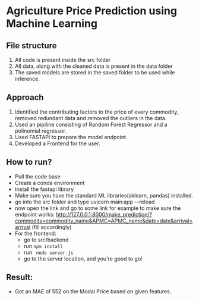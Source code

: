 # Agriculture Price Prediction using Machine Learning


## File structure

1. All code is present inside the src folder
2. All data, along with the cleaned data is present in the data folder
3. The saved models are stored in the saved folder to be used while inference.


## Approach

1. Identified the contributing factors to the price of every commodity, removed redundant data and removed the outliers in the data.
2. Used an pipiline consisting of Random Forest Regressor and a polinomial regressor.
3. Used FASTAPI to prepare the model endpoint.
4. Developed a Frontend for the user.

## How to run?

- Pull the code base
- Create a conda environment 
- Install the fastapi library
- Make sure you have the standard ML libraries(sklearn, pandas) installed.
- go into the src folder and type uvicorn main:app --reload
- now open the link and go to some link for example to make sure the endpoint works:  http://127.0.0.1:8000/make_prediction/?commodity=commodity_name&APMC=APMC_name&date=date&arrival=arrival (fill accordingly)
- For the frontend:
    - go to src/backend
    - run ``` npm install ```
    - run ```  node server.js  ```     
    - go to the server location, and you're good to go!

## Result:

- Got an MAE of 552 on the Modal Price based on given features.

